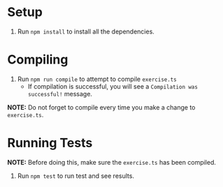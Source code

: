 # Setup

1. Run `npm install` to install all the dependencies.

# Compiling

1. Run `npm run compile` to attempt to compile `exercise.ts`
    * If compilation is successful, you will see a `Compilation was successful!` message.

**NOTE:** Do not forget to compile every time you make a change to `exercise.ts`. 

# Running Tests 

**NOTE:** Before doing this, make sure the `exercise.ts` has been compiled.

1. Run `npm test` to run test and see results.